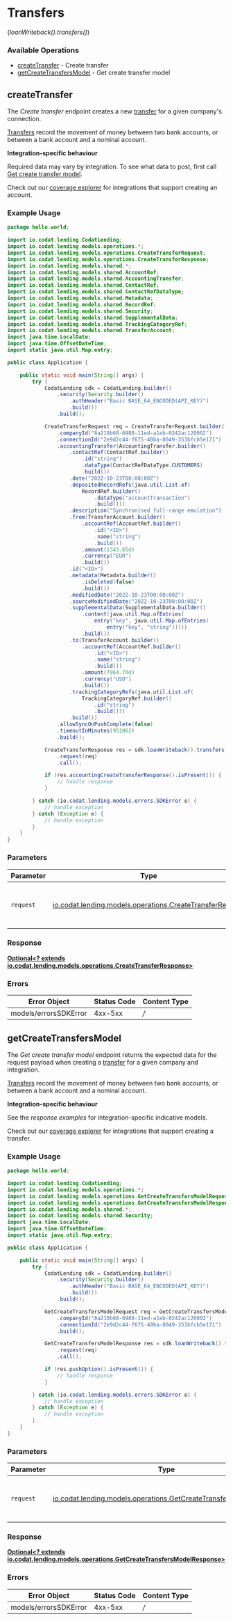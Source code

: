 # Transfers
(*loanWriteback().transfers()*)

### Available Operations

* [createTransfer](#createtransfer) - Create transfer
* [getCreateTransfersModel](#getcreatetransfersmodel) - Get create transfer model

## createTransfer

The *Create transfer* endpoint creates a new [transfer](https://docs.codat.io/lending-api#/schemas/Transfer) for a given company's connection.

[Transfers](https://docs.codat.io/lending-api#/schemas/Transfer) record the movement of money between two bank accounts, or between a bank account and a nominal account.

**Integration-specific behaviour**

Required data may vary by integration. To see what data to post, first call [Get create transfer model](https://docs.codat.io/lending-api#/operations/get-create-transfers-model).

Check out our [coverage explorer](https://knowledge.codat.io/supported-features/accounting?view=tab-by-data-type&dataType=transfers) for integrations that support creating an account.


### Example Usage

```java
package hello.world;

import io.codat.lending.CodatLending;
import io.codat.lending.models.operations.*;
import io.codat.lending.models.operations.CreateTransferRequest;
import io.codat.lending.models.operations.CreateTransferResponse;
import io.codat.lending.models.shared.*;
import io.codat.lending.models.shared.AccountRef;
import io.codat.lending.models.shared.AccountingTransfer;
import io.codat.lending.models.shared.ContactRef;
import io.codat.lending.models.shared.ContactRefDataType;
import io.codat.lending.models.shared.Metadata;
import io.codat.lending.models.shared.RecordRef;
import io.codat.lending.models.shared.Security;
import io.codat.lending.models.shared.SupplementalData;
import io.codat.lending.models.shared.TrackingCategoryRef;
import io.codat.lending.models.shared.TransferAccount;
import java.time.LocalDate;
import java.time.OffsetDateTime;
import static java.util.Map.entry;

public class Application {

    public static void main(String[] args) {
        try {
            CodatLending sdk = CodatLending.builder()
                .security(Security.builder()
                    .authHeader("Basic BASE_64_ENCODED(API_KEY)")
                    .build())
                .build();

            CreateTransferRequest req = CreateTransferRequest.builder()
                .companyId("8a210b68-6988-11ed-a1eb-0242ac120002")
                .connectionId("2e9d2c44-f675-40ba-8049-353bfcb5e171")
                .accountingTransfer(AccountingTransfer.builder()
                    .contactRef(ContactRef.builder()
                        .id("string")
                        .dataType(ContactRefDataType.CUSTOMERS)
                        .build())
                    .date("2022-10-23T00:00:00Z")
                    .depositedRecordRefs(java.util.List.of(
                        RecordRef.builder()
                            .dataType("accountTransaction")
                            .build()))
                    .description("Synchronised full-range emulation")
                    .from(TransferAccount.builder()
                        .accountRef(AccountRef.builder()
                            .id("<ID>")
                            .name("string")
                            .build())
                        .amount(1343.65d)
                        .currency("EUR")
                        .build())
                    .id("<ID>")
                    .metadata(Metadata.builder()
                        .isDeleted(false)
                        .build())
                    .modifiedDate("2022-10-23T00:00:00Z")
                    .sourceModifiedDate("2022-10-23T00:00:00Z")
                    .supplementalData(SupplementalData.builder()
                        .content(java.util.Map.ofEntries(
                            entry("key", java.util.Map.ofEntries(
                                entry("key", "string")))))
                        .build())
                    .to(TransferAccount.builder()
                        .accountRef(AccountRef.builder()
                            .id("<ID>")
                            .name("string")
                            .build())
                        .amount(7964.74d)
                        .currency("USD")
                        .build())
                    .trackingCategoryRefs(java.util.List.of(
                        TrackingCategoryRef.builder()
                            .id("string")
                            .build()))
                    .build())
                .allowSyncOnPushComplete(false)
                .timeoutInMinutes(951062)
                .build();

            CreateTransferResponse res = sdk.loanWriteback().transfers().createTransfer()
                .request(req)
                .call();

            if (res.accountingCreateTransferResponse().isPresent()) {
                // handle response
            }

        } catch (io.codat.lending.models.errors.SDKError e) {
            // handle exception
        } catch (Exception e) {
            // handle exception
        }
    }
}
```

### Parameters

| Parameter                                                                                                    | Type                                                                                                         | Required                                                                                                     | Description                                                                                                  |
| ------------------------------------------------------------------------------------------------------------ | ------------------------------------------------------------------------------------------------------------ | ------------------------------------------------------------------------------------------------------------ | ------------------------------------------------------------------------------------------------------------ |
| `request`                                                                                                    | [io.codat.lending.models.operations.CreateTransferRequest](../../models/operations/CreateTransferRequest.md) | :heavy_check_mark:                                                                                           | The request object to use for the request.                                                                   |


### Response

**[Optional<? extends io.codat.lending.models.operations.CreateTransferResponse>](../../models/operations/CreateTransferResponse.md)**
### Errors

| Error Object          | Status Code           | Content Type          |
| --------------------- | --------------------- | --------------------- |
| models/errorsSDKError | 4xx-5xx               | */*                   |

## getCreateTransfersModel

The *Get create transfer model* endpoint returns the expected data for the request payload when creating a [transfer](https://docs.codat.io/lending-api#/schemas/Transfer) for a given company and integration.

[Transfers](https://docs.codat.io/lending-api#/schemas/Transfer) record the movement of money between two bank accounts, or between a bank account and a nominal account.

**Integration-specific behaviour**

See the *response examples* for integration-specific indicative models.

Check out our [coverage explorer](https://knowledge.codat.io/supported-features/accounting?view=tab-by-data-type&dataType=transfers) for integrations that support creating a transfer.


### Example Usage

```java
package hello.world;

import io.codat.lending.CodatLending;
import io.codat.lending.models.operations.*;
import io.codat.lending.models.operations.GetCreateTransfersModelRequest;
import io.codat.lending.models.operations.GetCreateTransfersModelResponse;
import io.codat.lending.models.shared.*;
import io.codat.lending.models.shared.Security;
import java.time.LocalDate;
import java.time.OffsetDateTime;
import static java.util.Map.entry;

public class Application {

    public static void main(String[] args) {
        try {
            CodatLending sdk = CodatLending.builder()
                .security(Security.builder()
                    .authHeader("Basic BASE_64_ENCODED(API_KEY)")
                    .build())
                .build();

            GetCreateTransfersModelRequest req = GetCreateTransfersModelRequest.builder()
                .companyId("8a210b68-6988-11ed-a1eb-0242ac120002")
                .connectionId("2e9d2c44-f675-40ba-8049-353bfcb5e171")
                .build();

            GetCreateTransfersModelResponse res = sdk.loanWriteback().transfers().getCreateTransfersModel()
                .request(req)
                .call();

            if (res.pushOption().isPresent()) {
                // handle response
            }

        } catch (io.codat.lending.models.errors.SDKError e) {
            // handle exception
        } catch (Exception e) {
            // handle exception
        }
    }
}
```

### Parameters

| Parameter                                                                                                                      | Type                                                                                                                           | Required                                                                                                                       | Description                                                                                                                    |
| ------------------------------------------------------------------------------------------------------------------------------ | ------------------------------------------------------------------------------------------------------------------------------ | ------------------------------------------------------------------------------------------------------------------------------ | ------------------------------------------------------------------------------------------------------------------------------ |
| `request`                                                                                                                      | [io.codat.lending.models.operations.GetCreateTransfersModelRequest](../../models/operations/GetCreateTransfersModelRequest.md) | :heavy_check_mark:                                                                                                             | The request object to use for the request.                                                                                     |


### Response

**[Optional<? extends io.codat.lending.models.operations.GetCreateTransfersModelResponse>](../../models/operations/GetCreateTransfersModelResponse.md)**
### Errors

| Error Object          | Status Code           | Content Type          |
| --------------------- | --------------------- | --------------------- |
| models/errorsSDKError | 4xx-5xx               | */*                   |
